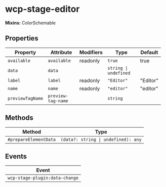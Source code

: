 # wcp-stage-editor

**Mixins:** ColorSchemable

## Properties

| Property         | Attribute          | Modifiers | Type                  | Default  |
|------------------|--------------------|-----------|-----------------------|----------|
| `available`      | `available`        | readonly  | `true`                | true     |
| `data`           | `data`             |           | `string \| undefined` |          |
| `label`          | `label`            | readonly  | `"Editor"`            | "Editor" |
| `name`           | `name`             | readonly  | `"editor"`            | "editor" |
| `previewTagName` | `preview-tag-name` |           | `string`              |          |

## Methods

| Method                | Type                                |
|-----------------------|-------------------------------------|
| `#prepareElementData` | `(data?: string \| undefined): any` |

## Events

| Event                          |
|--------------------------------|
| `wcp-stage-plugin:data-change` |
